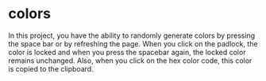 # colors
In this project, you have the ability to randomly generate colors by pressing the space bar or by refreshing the page. When you click on the padlock, the color is locked and when you press the spacebar again, the locked color remains unchanged. Also, when you click on the hex color code, this color is copied to the clipboard.
